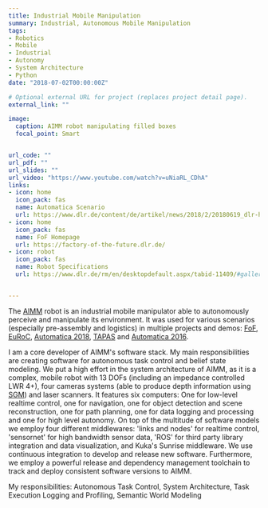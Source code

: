 ```yaml
---
title: Industrial Mobile Manipulation
summary: Industrial, Autonomous Mobile Manipulation
tags:
- Robotics
- Mobile
- Industrial
- Autonomy
- System Architecture
- Python
date: "2018-07-02T00:00:00Z"

# Optional external URL for project (replaces project detail page).
external_link: ""

image:
  caption: AIMM robot manipulating filled boxes
  focal_point: Smart


url_code: ""
url_pdf: ""
url_slides: ""
url_video: "https://www.youtube.com/watch?v=uNiaRL_CDhA"
links:
- icon: home
  icon_pack: fas
  name: Automatica Scenario
  url: https://www.dlr.de/content/de/artikel/news/2018/2/20180619_dlr-highlights-auf-der-automatica-2018_28474.html
- icon: home
  icon_pack: fas
  name: FoF Homepage
  url: https://factory-of-the-future.dlr.de/
- icon: robot
  icon_pack: fas
  name: Robot Specifications
  url: https://www.dlr.de/rm/en/desktopdefault.aspx/tabid-11409/#gallery/29194


---
```


The [AIMM](https://www.dlr.de/rm/en/desktopdefault.aspx/tabid-11409) robot is an industrial mobile manipulator able to autonomously perceive and manipulate its environment. It was used for various scenarios (especially pre-assembly and logistics) in multiple projects and demos: [FoF](https://factory-of-the-future.dlr.de/), [EuRoC](http://www.euroc-project.eu/), [Automatica 2018](https://messe-muenchen.de/en/technical/events/automatica-2018.php), [TAPAS](http://www.tapas-project.eu/) and [Automatica 2016](https://messe-muenchen.de/en/technical/events/automatica-2016.php).

I am a core developer of AIMM's software stack. My main responsibilities are creating software for autonomous task control and belief state modeling. We put a high effort in the system architecture of AIMM, as it is a complex, mobile robot with 13 DOFs (including an impedance controlled LWR 4+), four cameras systems (able to produce depth information using [SGM](https://core.ac.uk/download/pdf/11134866.pdf)) and laser scanners. It features six computers: One for low-level realtime control, one for navigation, one for object detection and scene reconstruction, one for path planning, one for data logging and processing and one for high level autonomy. On top of the multitude of software models we employ four different middlewares: 'links and nodes' for realtime control, 'sensornet' for high bandwidth sensor data, 'ROS' for third party library integration and data visualization, and Kuka's Sunrise middleware. We use continuous integration to develop and release new software. Furthermore, we employ a powerful release and dependency management toolchain to track and deploy consistent software versions to AIMM.

My responsibilities: Autonomous Task Control, System Architecture, Task Execution Logging and Profiling, Semantic World Modeling
